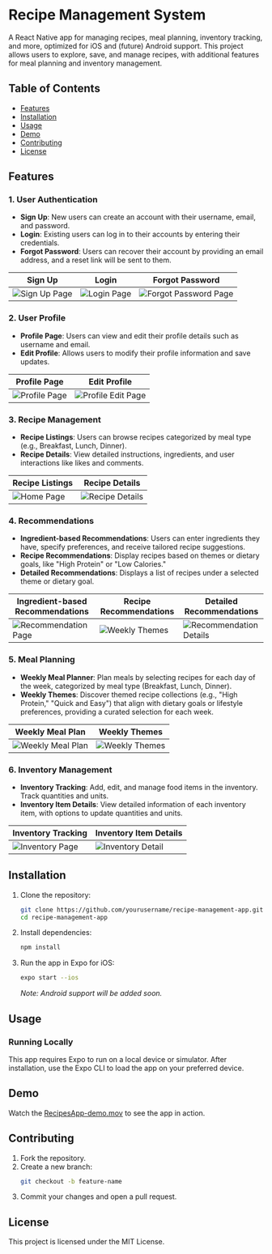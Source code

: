 # Recipe Management System

A React Native app for managing recipes, meal planning, inventory tracking, and more, optimized for iOS and (future) Android support. This project allows users to explore, save, and manage recipes, with additional features for meal planning and inventory management.

## Table of Contents
- [Features](#features)
- [Installation](#installation)
- [Usage](#usage)
- [Demo](#demo)
- [Contributing](#contributing)
- [License](#license)

## Features

### 1. User Authentication
- **Sign Up**: New users can create an account with their username, email, and password.
- **Login**: Existing users can log in to their accounts by entering their credentials.
- **Forgot Password**: Users can recover their account by providing an email address, and a reset link will be sent to them.

| Sign Up | Login | Forgot Password |
|---------|-------|-----------------|
| ![Sign Up Page](Screenshots/SignUpPage.png) | ![Login Page](Screenshots/LoginPage.png) | ![Forgot Password Page](Screenshots/ForgetPasswordPage.png) |

### 2. User Profile
- **Profile Page**: Users can view and edit their profile details such as username and email.
- **Edit Profile**: Allows users to modify their profile information and save updates.

| Profile Page | Edit Profile |
|--------------|--------------|
| ![Profile Page](Screenshots/ProfilePage.png) | ![Profile Edit Page](Screenshots/ProfileEditPage.png) |

### 3. Recipe Management
- **Recipe Listings**: Users can browse recipes categorized by meal type (e.g., Breakfast, Lunch, Dinner).
- **Recipe Details**: View detailed instructions, ingredients, and user interactions like likes and comments.

| Recipe Listings | Recipe Details |
|-----------------|----------------|
| ![Home Page](Screenshots/HomePage.png) | ![Recipe Details](Screenshots/RecipesDetailsPage.png) |

### 4. Recommendations
- **Ingredient-based Recommendations**: Users can enter ingredients they have, specify preferences, and receive tailored recipe suggestions.
- **Recipe Recommendations**: Display recipes based on themes or dietary goals, like "High Protein" or "Low Calories."
- **Detailed Recommendations**: Displays a list of recipes under a selected theme or dietary goal.

| Ingredient-based Recommendations | Recipe Recommendations | Detailed Recommendations |
|----------------------------------|------------------------|--------------------------|
| ![Recommendation Page](Screenshots/RecommendationPage.png) | ![Weekly Themes](Screenshots/WeeklyTheme.png) | ![Recommendation Details](Screenshots/RecommendationPageDetailsPage.png) |

### 5. Meal Planning
- **Weekly Meal Planner**: Plan meals by selecting recipes for each day of the week, categorized by meal type (Breakfast, Lunch, Dinner).
- **Weekly Themes**: Discover themed recipe collections (e.g., "High Protein," "Quick and Easy") that align with dietary goals or lifestyle preferences, providing a curated selection for each week.

| Weekly Meal Plan | Weekly Themes |
|------------------|---------------|
| ![Weekly Meal Plan](Screenshots/WeeklyPlanningPage.png) | ![Weekly Themes](Screenshots/WeeklyTheme.png) |


### 6. Inventory Management
- **Inventory Tracking**: Add, edit, and manage food items in the inventory. Track quantities and units.
- **Inventory Item Details**: View detailed information of each inventory item, with options to update quantities and units.

| Inventory Tracking | Inventory Item Details |
|--------------------|------------------------|
| ![Inventory Page](Screenshots/InventeryPage.png) | ![Inventory Detail](Screenshots/InventoryDetailPage.png) |

## Installation

1. Clone the repository:
   ```bash
   git clone https://github.com/yourusername/recipe-management-app.git
   cd recipe-management-app
   ```

2. Install dependencies:
   ```bash
   npm install
   ```

3. Run the app in Expo for iOS:
   ```bash
   expo start --ios
   ```
   _Note: Android support will be added soon._

## Usage

### Running Locally
This app requires Expo to run on a local device or simulator. After installation, use the Expo CLI to load the app on your preferred device.

## Demo

Watch the [RecipesApp-demo.mov](Demo/RecipeAppDemo.mov) to see the app in action.

## Contributing

1. Fork the repository.
2. Create a new branch:
   ```bash
   git checkout -b feature-name
   ```
3. Commit your changes and open a pull request.

## License

This project is licensed under the MIT License.
